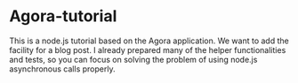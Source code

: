 Agora-tutorial
==============

This is a node.js tutorial based on the Agora application. We want to add the facility for a blog post. I already prepared many of the helper functionalities and tests, so you can focus on solving the problem of using node.js asynchronous calls properly.


